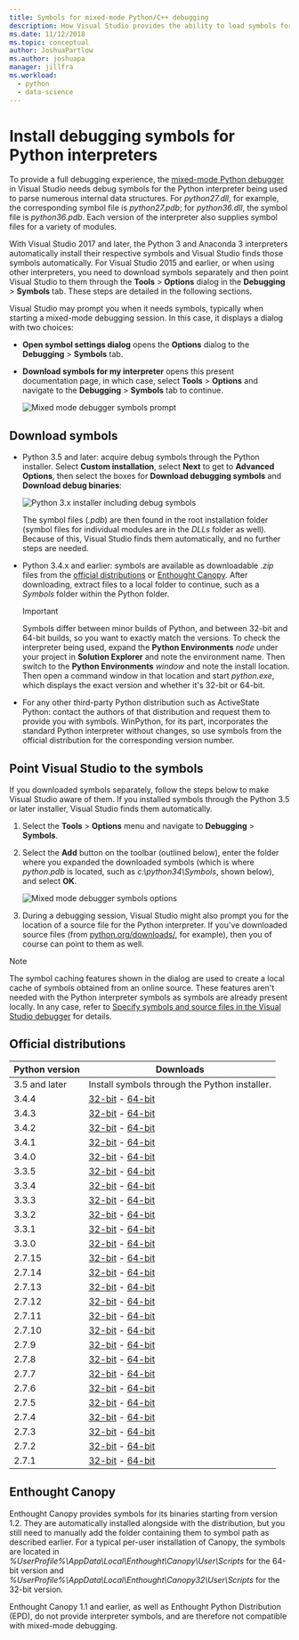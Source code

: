 ```yaml
---
title: Symbols for mixed-mode Python/C++ debugging
description: How Visual Studio provides the ability to load symbols for complete mixed-mode C++ and Python debugging.
ms.date: 11/12/2018
ms.topic: conceptual
author: JoshuaPartlow
ms.author: joshuapa
manager: jillfra
ms.workload:
  - python
  - data-science
---
```


# Install debugging symbols for Python interpreters

To provide a full debugging experience, the [mixed-mode Python debugger](debugging-mixed-mode-c-cpp-python-in-visual-studio.md) in Visual Studio needs debug symbols for the Python interpreter being used to parse numerous internal data structures. For *python27.dll*, for example, the corresponding symbol file is *python27.pdb*; for *python36.dll*, the symbol file is *python36.pdb*. Each version of the interpreter also supplies symbol files for a variety of modules.

With Visual Studio 2017 and later, the Python 3 and Anaconda 3 interpreters automatically install their respective symbols and Visual Studio finds those symbols automatically. For Visual Studio 2015 and earlier, or when using other interpreters, you need to download symbols separately and then point Visual Studio to them through the **Tools** > **Options** dialog in the **Debugging** > **Symbols** tab. These steps are detailed in the following sections.

Visual Studio may prompt you when it needs symbols, typically when starting a mixed-mode debugging session. In this case, it displays a dialog with two choices:

- **Open symbol settings dialog** opens the **Options** dialog to the **Debugging** > **Symbols** tab.
- **Download symbols for my interpreter** opens this present documentation page, in which case, select **Tools** > **Options** and navigate to the **Debugging** > **Symbols** tab to continue.

    ![Mixed mode debugger symbols prompt](media/mixed-mode-debugging-symbols-required.png)

## Download symbols

- Python 3.5 and later: acquire debug symbols through the Python installer. Select **Custom installation**, select **Next** to get to **Advanced Options**, then select the boxes for **Download debugging symbols** and **Download debug binaries**:

    ![Python 3.x installer including debug symbols](media/mixed-mode-debugging-symbols-installer35.png)

    The symbol files (*.pdb*) are then found in the root installation folder (symbol files for individual modules are in the *DLLs* folder as well). Because of this, Visual Studio finds them automatically, and no further steps are needed.

- Python 3.4.x and earlier: symbols are available as downloadable *.zip* files from the [official distributions](#official-distributions) or [Enthought Canopy](#enthought-canopy). After downloading, extract files to a local folder to continue, such as a *Symbols* folder within the Python folder.

    > [!Important]
    > Symbols differ between minor builds of Python, and between 32-bit and 64-bit builds, so you want to exactly match the versions. To check the interpreter being used, expand the **Python Environments** *node* under your project in **Solution Explorer** and note the environment name. Then switch to the **Python Environments** *window* and note the install location. Then open a command window in that location and start *python.exe*, which displays the exact version and whether it's 32-bit or 64-bit.

- For any other third-party Python distribution such as ActiveState Python: contact the authors of that distribution and request them to provide you with symbols. WinPython, for its part, incorporates the standard Python interpreter without changes, so use symbols from the official distribution for the corresponding version number.

## Point Visual Studio to the symbols

If you downloaded symbols separately, follow the steps below to make Visual Studio aware of them. If you installed symbols through the Python 3.5 or later installer, Visual Studio finds them automatically.

1. Select the **Tools** > **Options** menu and navigate to **Debugging** > **Symbols**.

1. Select the **Add** button on the toolbar (outlined below), enter the folder where you expanded the downloaded symbols (which is where *python.pdb* is located, such as *c:\python34\Symbols*, shown below), and select **OK**.

    ![Mixed mode debugger symbols options](media/mixed-mode-debugging-symbols.png)

1. During a debugging session, Visual Studio might also prompt you for the location of a source file for the Python interpreter. If you've downloaded source files (from [python.org/downloads/](https://www.python.org/downloads/), for example), then you of course can point to them as well.

> [!Note]
> The symbol caching features shown in the dialog are used to create a local cache of symbols obtained from an online source. These features aren't needed with the Python interpreter symbols as symbols are already present locally. In any case, refer to [Specify symbols and source files in the Visual Studio debugger](../debugger/specify-symbol-dot-pdb-and-source-files-in-the-visual-studio-debugger.md) for details.

## Official distributions

| Python version | Downloads |
| --- | --- |
| 3.5 and later | Install symbols through the Python installer. |
| 3.4.4 | [32-bit](https://www.python.org/ftp/python/3.4.4/python-3.4.4-pdb.zip) - [64-bit](https://www.python.org/ftp/python/3.4.4/python-3.4.4.amd64-pdb.zip) |
| 3.4.3 | [32-bit](https://www.python.org/ftp/python/3.4.3/python-3.4.3-pdb.zip) - [64-bit](https://www.python.org/ftp/python/3.4.3/python-3.4.3.amd64-pdb.zip) |
| 3.4.2 | [32-bit](https://www.python.org/ftp/python/3.4.2/python-3.4.2-pdb.zip) - [64-bit](https://www.python.org/ftp/python/3.4.2/python-3.4.2.amd64-pdb.zip) |
| 3.4.1 | [32-bit](https://www.python.org/ftp/python/3.4.1/python-3.4.1-pdb.zip) - [64-bit](https://www.python.org/ftp/python/3.4.1/python-3.4.1.amd64-pdb.zip) |
| 3.4.0 | [32-bit](https://www.python.org/ftp/python/3.4.0/python-3.4.0-pdb.zip) - [64-bit](https://www.python.org/ftp/python/3.4.0/python-3.4.0.amd64-pdb.zip) |
| 3.3.5 | [32-bit](https://www.python.org/ftp/python/3.3.5/python-3.3.5-pdb.zip) - [64-bit](https://www.python.org/ftp/python/3.3.5/python-3.3.5.amd64-pdb.zip) |
| 3.3.4 | [32-bit](https://www.python.org/ftp/python/3.3.4/python-3.3.4-pdb.zip) - [64-bit](https://www.python.org/ftp/python/3.3.4/python-3.3.4.amd64-pdb.zip) |
| 3.3.3 | [32-bit](https://www.python.org/ftp/python/3.3.3/python-3.3.3-pdb.zip) - [64-bit](https://www.python.org/ftp/python/3.3.3/python-3.3.3.amd64-pdb.zip) |
| 3.3.2 | [32-bit](https://www.python.org/ftp/python/3.3.2/python-3.3.2-pdb.zip) - [64-bit](https://www.python.org/ftp/python/3.3.2/python-3.3.2.amd64-pdb.zip) |
| 3.3.1 | [32-bit](https://www.python.org/ftp/python/3.3.1/python-3.3.1-pdb.zip) - [64-bit](https://www.python.org/ftp/python/3.3.1/python-3.3.1.amd64-pdb.zip) |
| 3.3.0 | [32-bit](https://www.python.org/ftp/python/3.3.0/python-3.3.0-pdb.zip) - [64-bit](https://www.python.org/ftp/python/3.3.0/python-3.3.0.amd64-pdb.zip) |
| 2.7.15 | [32-bit](https://www.python.org/ftp/python/2.7.15/python-2.7.15-pdb.zip) - [64-bit](https://www.python.org/ftp/python/2.7.15/python-2.7.15.amd64-pdb.zip) |
| 2.7.14 | [32-bit](https://www.python.org/ftp/python/2.7.14/python-2.7.14-pdb.zip) - [64-bit](https://www.python.org/ftp/python/2.7.14/python-2.7.14.amd64-pdb.zip) |
| 2.7.13 | [32-bit](https://www.python.org/ftp/python/2.7.13/python-2.7.13-pdb.zip) - [64-bit](https://www.python.org/ftp/python/2.7.13/python-2.7.13.amd64-pdb.zip) |
| 2.7.12 | [32-bit](https://www.python.org/ftp/python/2.7.12/python-2.7.12-pdb.zip) - [64-bit](https://www.python.org/ftp/python/2.7.12/python-2.7.12.amd64-pdb.zip) |
| 2.7.11 | [32-bit](https://www.python.org/ftp/python/2.7.11/python-2.7.11-pdb.zip) - [64-bit](https://www.python.org/ftp/python/2.7.11/python-2.7.11.amd64-pdb.zip) |
| 2.7.10 | [32-bit](https://www.python.org/ftp/python/2.7.10/python-2.7.10-pdb.zip) - [64-bit](https://www.python.org/ftp/python/2.7.10/python-2.7.10.amd64-pdb.zip) |
| 2.7.9 | [32-bit](https://www.python.org/ftp/python/2.7.9/python-2.7.9-pdb.zip) - [64-bit](https://www.python.org/ftp/python/2.7.9/python-2.7.9.amd64-pdb.zip) |
| 2.7.8 | [32-bit](https://www.python.org/ftp/python/2.7.8/python-2.7.8-pdb.zip) - [64-bit](https://www.python.org/ftp/python/2.7.8/python-2.7.8.amd64-pdb.zip) |
| 2.7.7 | [32-bit](https://www.python.org/ftp/python/2.7.7/python-2.7.7-pdb.zip) - [64-bit](https://www.python.org/ftp/python/2.7.7/python-2.7.7.amd64-pdb.zip) |
| 2.7.6 | [32-bit](https://www.python.org/ftp/python/2.7.6/python-2.7.6-pdb.zip) - [64-bit](https://www.python.org/ftp/python/2.7.6/python-2.7.6.amd64-pdb.zip) |
| 2.7.5 | [32-bit](https://www.python.org/ftp/python/2.7.5/python-2.7.5-pdb.zip) - [64-bit](https://www.python.org/ftp/python/2.7.5/python-2.7.5.amd64-pdb.zip) |
| 2.7.4 | [32-bit](https://www.python.org/ftp/python/2.7.4/python-2.7.4-pdb.zip) - [64-bit](https://www.python.org/ftp/python/2.7.4/python-2.7.4.amd64-pdb.zip) |
| 2.7.3 | [32-bit](https://www.python.org/ftp/python/2.7.3/python-2.7.3-pdb.zip) - [64-bit](https://www.python.org/ftp/python/2.7.3/python-2.7.3.amd64-pdb.zip) |
| 2.7.2 | [32-bit](https://www.python.org/ftp/python/2.7.2/python-2.7.2-pdb.zip) - [64-bit](https://www.python.org/ftp/python/2.7.2/python-2.7.2.amd64-pdb.zip) |
| 2.7.1 | [32-bit](https://www.python.org/ftp/python/2.7.1/python-2.7.1-pdb.zip) - [64-bit](https://www.python.org/ftp/python/2.7.1/python-2.7.1.amd64-pdb.zip) |

## Enthought Canopy

Enthought Canopy provides symbols for its binaries starting from version 1.2. They are automatically installed alongside with the distribution, but you still need to manually add the folder containing them to symbol path as described earlier. For a typical per-user installation of Canopy, the symbols are located in *%UserProfile%\AppData\Local\Enthought\Canopy\User\Scripts* for the 64-bit version and *%UserProfile%\AppData\Local\Enthought\Canopy32\User\Scripts* for the 32-bit version.

Enthought Canopy 1.1 and earlier, as well as Enthought Python Distribution (EPD), do not provide interpreter symbols, and are therefore not compatible with mixed-mode debugging.
